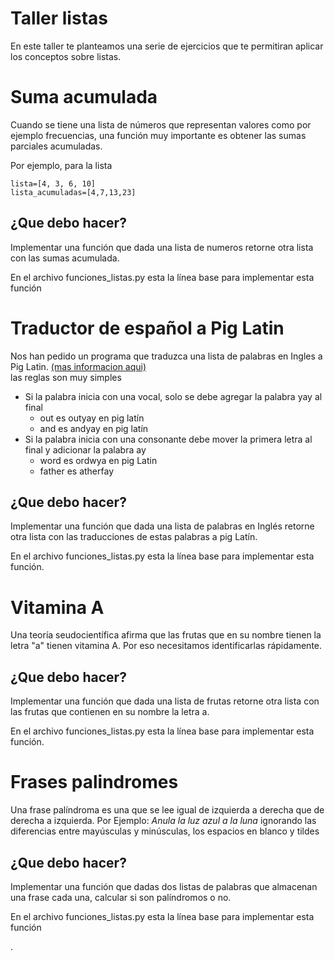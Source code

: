 # Taller listas
En este taller te planteamos una serie de ejercicios que te permitiran aplicar los conceptos sobre listas.

# Suma acumulada
Cuando se tiene una lista de números que representan valores como por ejemplo frecuencias, una función muy importante es obtener las sumas parciales acumuladas.

Por ejemplo, para la lista

```
lista=[4, 3, 6, 10]
lista_acumuladas=[4,7,13,23]
```
## ¿Que debo hacer?
Implementar una función que dada una lista de numeros retorne otra lista con las sumas acumulada.

En el archivo funciones_listas.py esta la línea base para implementar esta función

# Traductor de español a Pig Latin
Nos han pedido un programa que traduzca una lista de palabras en Ingles a Pig Latin. [(mas informacion aqui)](https://g.co/kgs/etFe4K)  
las reglas son muy simples
*  Si la palabra inicia con una vocal, solo se debe agregar la palabra yay al final
   *   out es outyay en pig latín 
   *   and es andyay en pig latín
* Si la palabra inicia con una consonante debe mover la primera letra al final y adicionar la palabra ay 
  *  word es ordwya en pig Latin
  *  father es  atherfay

## ¿Que debo hacer?
Implementar una función que dada una lista de palabras en Inglés retorne otra lista con las traducciones de estas palabras a pig Latín.


En el archivo funciones_listas.py esta la línea base para implementar esta función.

# Vitamina A 
Una teoría seudocientífica afirma que las frutas que en su nombre tienen la letra "a" tienen vitamina A. Por eso necesitamos identificarlas rápidamente.

## ¿Que debo hacer?
Implementar una función que dada una lista de frutas retorne otra lista con las frutas que contienen en su nombre la letra a.

En el archivo funciones_listas.py esta la línea base para implementar esta función.

# Frases palindromes
Una frase palíndroma es una que se lee igual de izquierda a derecha que de derecha a izquierda. Por Ejemplo: *Anula la luz azul a la luna* ignorando las diferencias entre mayúsculas y minúsculas, los espacios en blanco y tildes

## ¿Que debo hacer?
Implementar una función que dadas dos listas de palabras que almacenan una frase cada una, calcular si son palíndromos o no.

En el archivo funciones_listas.py esta la línea base para implementar esta función


. 

